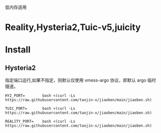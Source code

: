 低内存适用
# Reality,Hysteria2,Tuic-v5,juicity
# Install
## Hysteria2
指定端口运行,如果不指定，则默认仅使用 vmess-argo 协议，即默认 argo 临时隧道。


```
HY2_PORT=        bash <(curl -Ls https://raw.githubusercontent.com/taojin-x/jiaoben/main/jiaoben.sh)
```
```
TUIC_PORT=       bash <(curl -Ls https://raw.githubusercontent.com/taojin-x/jiaoben/main/jiaoben.sh)
```
```
REALITY_PORT=    bash <(curl -Ls https://raw.githubusercontent.com/taojin-x/jiaoben/main/jiaoben.sh)
```
